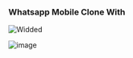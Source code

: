 ### Whatsapp Mobile Clone With

![Widded](https://github.com/Widded)

![image](https://user-images.githubusercontent.com/71211251/179397650-6e2789ec-cb12-4da5-9d06-577d6210d29b.png)
